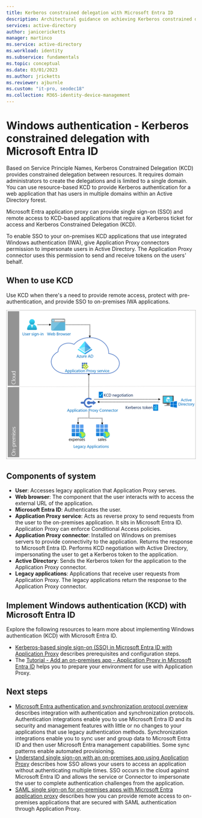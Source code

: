 ```yaml
---
title: Kerberos constrained delegation with Microsoft Entra ID
description: Architectural guidance on achieving Kerberos constrained delegation with Microsoft Entra ID.
services: active-directory
author: janicericketts
manager: martinco
ms.service: active-directory
ms.workload: identity
ms.subservice: fundamentals
ms.topic: conceptual
ms.date: 03/01/2023
ms.author: jricketts
ms.reviewer: ajburnle
ms.custom: "it-pro, seodec18"
ms.collection: M365-identity-device-management
---
```

# Windows authentication - Kerberos constrained delegation with Microsoft Entra ID

Based on Service Principle Names, Kerberos Constrained Delegation (KCD) provides constrained delegation between resources. It requires domain administrators to create the delegations and is limited to a single domain. You can use resource-based KCD to provide Kerberos authentication for a web application that has users in multiple domains within an Active Directory forest.

Microsoft Entra application proxy can provide single sign-on (SSO) and remote access to KCD-based applications that require a Kerberos ticket for access and Kerberos Constrained Delegation (KCD).

To enable SSO to your on-premises KCD applications that use integrated Windows authentication (IWA), give Application Proxy connectors permission to impersonate users in Active Directory. The Application Proxy connector uses this permission to send and receive tokens on the users' behalf.

## When to use KCD

Use KCD when there's a need to provide remote access, protect with pre-authentication, and provide SSO to on-premises IWA applications.

![Diagram of architecture](./media/authentication-patterns/kcd-auth.png)

## Components of system

* **User**: Accesses legacy application that Application Proxy serves.
* **Web browser**: The component that the user interacts with to access the external URL of the application.
* **Microsoft Entra ID**: Authenticates the user. 
* **Application Proxy service**: Acts as reverse proxy to send requests from the user to the on-premises application. It sits in Microsoft Entra ID. Application Proxy can enforce Conditional Access policies.
* **Application Proxy connector**: Installed on Windows on premises servers to provide connectivity to the application. Returns the response to Microsoft Entra ID. Performs KCD negotiation with Active Directory, impersonating the user to get a Kerberos token to the application.
* **Active Directory**: Sends the Kerberos token for the application to the Application Proxy connector.
* **Legacy applications**: Applications that receive user requests from Application Proxy. The legacy applications return the response to the Application Proxy connector.

<a name='implement-windows-authentication-kcd-with-azure-ad'></a>

## Implement Windows authentication (KCD) with Microsoft Entra ID

Explore the following resources to learn more about implementing Windows authentication (KCD) with Microsoft Entra ID.

* [Kerberos-based single sign-on (SSO) in Microsoft Entra ID with Application Proxy](~/identity/app-proxy/how-to-configure-sso-with-kcd.md) describes prerequisites and configuration steps.
* The [Tutorial - Add an on-premises app - Application Proxy in Microsoft Entra ID](~/identity/app-proxy/application-proxy-add-on-premises-application.md) helps you to prepare your environment for use with Application Proxy.

## Next steps

* [Microsoft Entra authentication and synchronization protocol overview](auth-sync-overview.md) describes integration with authentication and synchronization protocols. Authentication integrations enable you to use Microsoft Entra ID and its security and management features with little or no changes to your applications that use legacy authentication methods. Synchronization integrations enable you to sync user and group data to Microsoft Entra ID and then user Microsoft Entra management capabilities. Some sync patterns enable automated provisioning.
* [Understand single sign-on with an on-premises app using Application Proxy](~/identity/app-proxy/application-proxy-config-sso-how-to.md) describes how SSO allows your users to access an application without authenticating multiple times. SSO occurs in the cloud against Microsoft Entra ID and allows the service or Connector to impersonate the user to complete authentication challenges from the application.
* [SAML single sign-on for on-premises apps with Microsoft Entra application proxy](~/identity/app-proxy/application-proxy-configure-single-sign-on-on-premises-apps.md) describes how you can provide remote access to on-premises applications that are secured with SAML authentication through Application Proxy.
